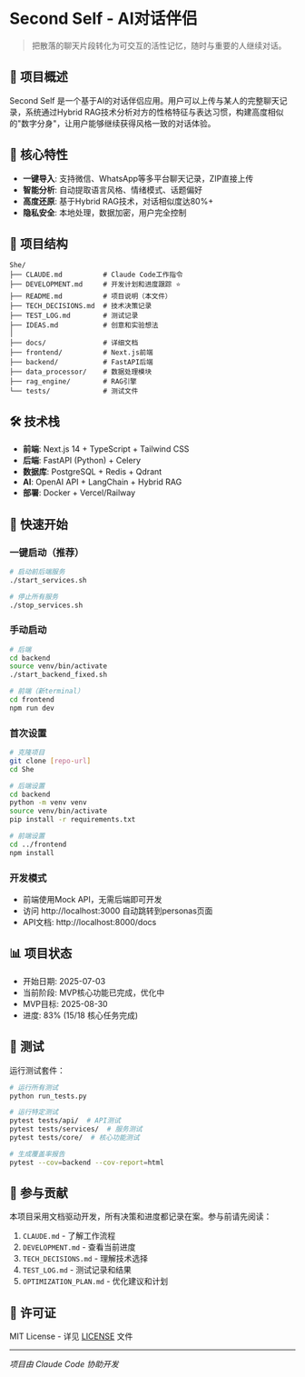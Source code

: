 # Second Self - AI对话伴侣

> 把散落的聊天片段转化为可交互的活性记忆，随时与重要的人继续对话。

## 🎯 项目概述

Second Self 是一个基于AI的对话伴侣应用。用户可以上传与某人的完整聊天记录，系统通过Hybrid RAG技术分析对方的性格特征与表达习惯，构建高度相似的"数字分身"，让用户能够继续获得风格一致的对话体验。

## 🚀 核心特性

- **一键导入**: 支持微信、WhatsApp等多平台聊天记录，ZIP直接上传
- **智能分析**: 自动提取语言风格、情绪模式、话题偏好
- **高度还原**: 基于Hybrid RAG技术，对话相似度达80%+
- **隐私安全**: 本地处理，数据加密，用户完全控制

## 📁 项目结构

```
She/
├── CLAUDE.md          # Claude Code工作指令
├── DEVELOPMENT.md     # 开发计划和进度跟踪 ⭐
├── README.md          # 项目说明（本文件）
├── TECH_DECISIONS.md  # 技术决策记录
├── TEST_LOG.md        # 测试记录
├── IDEAS.md           # 创意和实验想法
│
├── docs/              # 详细文档
├── frontend/          # Next.js前端
├── backend/           # FastAPI后端
├── data_processor/    # 数据处理模块
├── rag_engine/        # RAG引擎
└── tests/             # 测试文件
```

## 🛠 技术栈

- **前端**: Next.js 14 + TypeScript + Tailwind CSS
- **后端**: FastAPI (Python) + Celery
- **数据库**: PostgreSQL + Redis + Qdrant
- **AI**: OpenAI API + LangChain + Hybrid RAG
- **部署**: Docker + Vercel/Railway

## 🏃 快速开始

### 一键启动（推荐）
```bash
# 启动前后端服务
./start_services.sh

# 停止所有服务
./stop_services.sh
```

### 手动启动
```bash
# 后端
cd backend
source venv/bin/activate
./start_backend_fixed.sh

# 前端（新terminal）
cd frontend
npm run dev
```

### 首次设置
```bash
# 克隆项目
git clone [repo-url]
cd She

# 后端设置
cd backend
python -m venv venv
source venv/bin/activate
pip install -r requirements.txt

# 前端设置
cd ../frontend
npm install
```

### 开发模式
- 前端使用Mock API，无需后端即可开发
- 访问 http://localhost:3000 自动跳转到personas页面
- API文档: http://localhost:8000/docs

## 📊 项目状态

- 开始日期: 2025-07-03
- 当前阶段: MVP核心功能已完成，优化中
- MVP目标: 2025-08-30
- 进度: 83% (15/18 核心任务完成)

## 🧪 测试

运行测试套件：
```bash
# 运行所有测试
python run_tests.py

# 运行特定测试
pytest tests/api/  # API测试
pytest tests/services/  # 服务测试
pytest tests/core/  # 核心功能测试

# 生成覆盖率报告
pytest --cov=backend --cov-report=html
```

## 🤝 参与贡献

本项目采用文档驱动开发，所有决策和进度都记录在案。参与前请先阅读：

1. `CLAUDE.md` - 了解工作流程
2. `DEVELOPMENT.md` - 查看当前进度
3. `TECH_DECISIONS.md` - 理解技术选择
4. `TEST_LOG.md` - 测试记录和结果
5. `OPTIMIZATION_PLAN.md` - 优化建议和计划

## 📝 许可证

MIT License - 详见 [LICENSE](LICENSE) 文件

---
*项目由 Claude Code 协助开发*